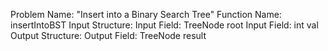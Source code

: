 Problem Name: "Insert into a Binary Search Tree"
Function Name: insertIntoBST
Input Structure:
Input Field: TreeNode root
Input Field: int val
Output Structure: 
Output Field: TreeNode result